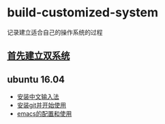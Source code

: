 # build-customized-system
记录建立适合自己的操作系统的过程

## [首先建立双系统](https://github.com/daodaogua/build-customized-system/blob/master/build_second_os.md)

## ubuntu 16.04
* [安装中文输入法](https://www.cnblogs.com/darklights/p/7722861.html)
* [安装git并开始使用](https://github.com/daodaogua/cheat-sheet/tree/master/git)
* [emacs的配置和使用](https://github.com/daodaogua/cheat-sheet/tree/master/emacs)

